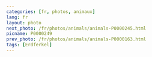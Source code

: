 ```yaml
---
categories: [fr, photos, animaux]
lang: fr
layout: photo
next_photo: /fr/photos/animals/animals-P0000245.html
picname: P0000249
prev_photo: /fr/photos/animals/animals-P0000163.html
tags: [Erdferkel]
---
```

